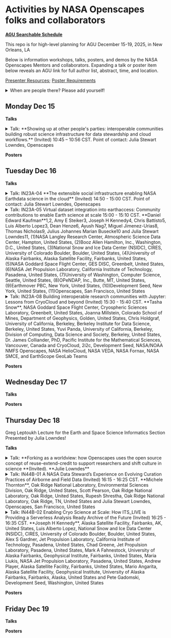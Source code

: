 # Activities by NASA Openscapes folks and collaborators

[**AGU Searchable Schedule**](https://agu.confex.com/agu/agu25/meetingapp.cgi)

This repo is for high-level planning for AGU December 15-19, 2025, in New Orleans, LA

Below is information workshops, talks, posters, and demos by the NASA Openscapes Mentors and collaborators. Expanding a talk or poster item below reveals an AGU link for full author list, abstract, time, and location.

[Presenter Resources](https://www.agu.org/annual-meeting/present#presenter-resources#training); [Poster Requirements](https://www.agu.org/annual-meeting/present#presenter-resources#poster-requirements)

<details>
<summary>When are people there? Please add yourself!
</summary> 

- Julie: DD night - DD evening
- 
  
</details>

## Monday Dec 15

**Talks**

<details>
<summary>Talk: **Showing up at other people's parties: interoperable communities building robust science infrastructure for data stewardship and cloud workflows.** (Invited) 10:45 – 10:56 CST. Point of contact: Julia Stewart Lowndes, Openscapes  
</summary> 
  
<https://agu.confex.com/agu/agu25/meetingapp.cgi/Paper/1902615>  

Authors: Julia Stewart Lowndes, Openscapes, San Francisco, United States, Stefanie Butland, Openscapes, LLC, Santa Barbara, United States, Rachael E Blake, Intertidal Agency, Maryland, United States and Elizabeth E Holmes, NOAA Fisheries, Northwest Fisheries Science Center, Seattle, United States

Session: ED12A: [Advancing Pathways to Inclusive, Transparent, and Globally Engaged Geoscience Education I Oral] (LINK)

Monday,15 December 2025, 10:45 – 10:56 CST
346-347 (New Orleans Convention Center)

</details>

**Posters**



## Tuesday Dec 16

**Talks**

<details>
<summary>Talk: IN23A-04 **The extensible social infrastructure enabling NASA Earthdata science in the cloud** (Invited) 14:50 - 15:00 CST. Point of contact: Julia Stewart Lowndes, Openscapes   
</summary> 
  
<https://agu.confex.com/agu/agu25/meetingapp.cgi/Paper/1902613>  

Authors: Julia Stewart Lowndes, Openscapes, San Francisco, United States, Amy E Steiker, National Snow and Ice Data Center (NSIDC), CIRES, University of Colorado Boulder, Boulder, United States, Andrew Teucher, Openscapes, Victoria, Canada, Yuvi Panda, University of California, Berkeley, Division of Computing, Data Science and Society, Berkeley, United States, Mahsa Jami, University of Oklahoma Norman Campus, Geography and Environmental Sustainability, Norman, United States, Elizabeth E Holmes, NOAA Fisheries, Northwest Fisheries Science Center, Seattle, United States and NASA Openscapes Mentors  

Session: IN23A - [Open-Source Geospatial Workflows in the Cloud: Tools and Techniques for Data Access, Analysis, Visualization, Storytelling, and Sharing in the Python and Jupyter Ecosystem II Oral](https://agu.confex.com/agu/agu25/meetingapp.cgi/Session/270571)

Tuesday, 16 December 2025, 14:50 - 15:00 CST
294 (New Orleans Convention Center)

</details>


<details>
<summary>Talk: IN23A-05 Virtual dataset integration into earthaccess: Community contributions to enable Earth science at scale 15:00 - 15:10 CST. **Daniel Edward Kaufman**1,2, Amy E Steiker3, Joseph H Kennedy4, Chris Battisto5, Luis Alberto Lopez3, Dean Henze6, Ayush Nag7, Miguel Jimenez-Urias8, Thomas Nicholas9, Julius Johannes Marian Busecke10 and Julia Stewart Lowndes11, (1)NASA Langley Research Center, Atmospheric Science Data Center, Hampton, United States, (2)Booz Allen Hamilton, Inc., Washington, D.C., United States, (3)National Snow and Ice Data Center (NSIDC), CIRES, University of Colorado Boulder, Boulder, United States, (4)University of Alaska Fairbanks, Alaska Satellite Facility, Fairbanks, United States, (5)NASA Goddard Space Flight Center, GES DISC, Greenbelt, United States, (6)NASA Jet Propulsion Laboratory, California Institute of Technology, Pasadena, United States, (7)University of Washington, Computer Science, Seattle, United States, (8)OPeNDAP, Inc., Butte, MT, United States, (9)Earthmover PBC, New York, United States, (10)Development Seed, New York, United States, (11)Openscapes, San Francisco, United States
</summary> 
  
<https://agu.confex.com/agu/agu25/meetingapp.cgi/Paper/1972814>

Session: IN23A - [Open-Source Geospatial Workflows in the Cloud: Tools and Techniques for Data Access, Analysis, Visualization, Storytelling, and Sharing in the Python and Jupyter Ecosystem II Oral](https://agu.confex.com/agu/agu25/meetingapp.cgi/Session/270571)

Tuesday, 16 December 2025, 15:00 - 15:10 CST
294 (New Orleans Convention Center)

</details>

<details>
<summary>Talk: IN23A-08 Building interoperable research communities with Jupyter: Lessons from CryoCloud and beyond (Invited) 15:30 - 15:40 CST. **Tasha Snow**, NASA Goddard Space Flight Center, Cryospheric Sciences Laboratory, Greenbelt, United States, Joanna Millstein, Colorado School of Mines, Department of Geophysics, Golden, United States, Chris Holdgraf, University of California, Berkeley, Berkeley Institute for Data Science, Berkeley, United States, Yuvi Panda, University of California, Berkeley, Division of Computing, Data Science and Society, Berkeley, United States, Dr. James Colliander, PhD, Pacific Institute for the Mathematical Sciences, Vancouver, Canada and CryoCloud, 2i2c, Development Seed, NASA/NOAA NMFS Openscapes, NASA HelioCloud, NASA VEDA, NASA Fornax, NASA SMCE, and EarthScope GeoLab Teams
</summary> 
  
<[https://agu.confex.com/agu/agu25/meetingapp.cgi/Paper/1902613](https://agu.confex.com/agu/agu25/meetingapp.cgi/Paper/1978783)>

Session: IN23A - [Open-Source Geospatial Workflows in the Cloud: Tools and Techniques for Data Access, Analysis, Visualization, Storytelling, and Sharing in the Python and Jupyter Ecosystem II Oral](https://agu.confex.com/agu/agu25/meetingapp.cgi/Session/270571)

Tuesday, 16 December 2025, 15:30 - 15:40 CST
294 (New Orleans Convention Center)

</details>

**Posters** 




## Wednesday Dec 17

**Talks**  




**Posters**




## Thursday Dec 18

Greg Leptoukh Lecture for the Earth and Space Science Informatics Section Presented by Julia Lowndes!

**Talks**  

<details>
<summary>Talk: **Forking as a worldview: how Openscapes uses the open source concept of reuse-extend-credit to support researchers and shift culture in science **(Invited). **Julie Lowndes**
</summary> 
  
event <https://agu.confex.com/agu/agu25/meetingapp.cgi/Session/253380> and abstract <https://agu.confex.com/agu/agu25/meetingapp.cgi/Paper/2053086>

Session: IN41B - Greg Leptoukh Lecture for the Earth and Space Science Informatics Section Presented by Julia Lowndes

Thursday, 18 December 2025,  08:30 - 10:00 CST
La Nouvelle AB (New Orleans Convention Center)
</details>


<details>
<summary>Talk: IN44B-01 A NASA Data Steward’s Experience on Evolving Curation Practices of Airborne and Field Data (Invited) 16:15 - 16:25 CST. **Michele Thornton**, Oak Ridge National Laboratory, Environmental Sciences Division, Oak Ridge, United States, Scott Pearson, Oak Ridge National Laboratory, Oak Ridge, United States, Rupesh Shrestha, Oak Ridge National Laboratory, Oak Ridge, TN, United States and Julia Stewart Lowndes, Openscapes, San Francisco, United States
</summary> 
  
<https://agu.confex.com/agu/agu25/meetingapp.cgi/Paper/1962773>

Session: IN44B - [Connecting Data to Science and Discovery: Innovations and Infrastructure Bridging Disparate Observations to Drive Earth Science II Oral](https://agu.confex.com/agu/agu25/meetingapp.cgi/Session/270547)

Thursday, 18 December 2025, 16:15 - 17:45 CST
292 (New Orleans Convention Center)

</details>

<details>
<summary>Talk: IN44B-02 Enabling Cryo Science at Scale: How ITS_LIVE is Providing a Serverless Analysis Ready Archive of the Future (Invited) 16:25 - 16:35 CST. **Joseph H Kennedy**, Alaska Satellite Facility, Fairbanks, AK, United States, Luis Alberto Lopez, National Snow and Ice Data Center (NSIDC), CIRES, University of Colorado Boulder, Boulder, United States, Alex S Gardner, Jet Propulsion Laboratory, California Institute of Technology, Pasadena, United States, Chad Greene, Jet Propulsion Laboratory, Pasadena, United States, Mark A Fahnestock, University of Alaska Fairbanks, Geophysical Institute, Fairbanks, United States, Maria Liukis, NASA Jet Propulsion Laboratory, Pasadena, United States, Andrew Player, Alaska Satellite Facility, Fairbanks, United States, Mario Angarita, Alaska Satellite Facility, Geophysical Institute, University of Alaska Fairbanks, Fairbanks, Alaska, United States and Pete Gadomski, Development Seed, Washington, United States
</summary> 
  
<https://agu.confex.com/agu/agu25/meetingapp.cgi/Paper/1973155>

Session: IN44B - [Connecting Data to Science and Discovery: Innovations and Infrastructure Bridging Disparate Observations to Drive Earth Science II Oral](https://agu.confex.com/agu/agu25/meetingapp.cgi/Session/270547)

Thursday, 18 December 2025, 16:15 - 17:45 CST
292 (New Orleans Convention Center)

</details>


**Posters**  


  
## Friday Dec 19

**Talks**


**Posters**




